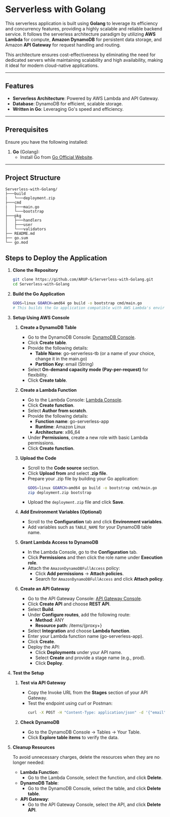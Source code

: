 # Serverless with Golang

This serverless application is built using **Golang** to leverage its efficiency and concurrency features, providing a highly scalable and reliable backend service. It follows the serverless architecture paradigm by utilizing **AWS Lambda** for compute, **Amazon DynamoDB** for persistent data storage, and Amazon **API Gateway** for request handling and routing.

This architecture ensures cost-effectiveness by eliminating the need for dedicated servers while maintaining scalability and high availability, making it ideal for modern cloud-native applications.

---

## Features

- **Serverless Architecture**: Powered by AWS Lambda and API Gateway.
- **Database**: DynamoDB for efficient, scalable storage.
- **Written in Go**: Leveraging Go's speed and efficiency.

---

## Prerequisites

Ensure you have the following installed:

1. **Go** (Golang):
   - Install Go from [Go Official Website](https://golang.org/dl/).

---

## Project Structure

```plaintext
Serverless-with-Golang/
├───build
|   └───deployment.zip
├───cmd
|   ├───main.go
│   └───bootstrap
├───pkg
│   ├───handlers
│   ├───user
│   └───validators
├── README.md
├── go.sum
└── go.mod
```

## Steps to Deploy the Application

1. **Clone the Repository**
   ```bash
   git clone https://github.com/ARUP-G/Serverless-with-Golang.git
   cd Serverless-with-Golang
   ```

2. **Build the Go Application**
   ```bash
   GOOS=linux GOARCH=amd64 go build -o bootstrap cmd/main.go
   # This builds the Go application compatible with AWS Lambda's environment.
   ```

3. **Setup Using AWS Console**

   1. **Create a DynamoDB Table**
      - Go to the DynamoDB Console: [DynamoDB Console](https://console.aws.amazon.com/dynamodb).
      - Click **Create table**.
      - Provide the following details:
        - **Table Name**: go-serverless-tb (or a name of your choice, change it in the main.go)
        - **Partition Key**: email (String)
      - Select **On-demand capacity mode (Pay-per-request)** for flexibility.
      - Click **Create table**.

   2. **Create a Lambda Function**
      - Go to the Lambda Console: [Lambda Console](https://console.aws.amazon.com/lambda).
      - Click **Create function**.
      - Select **Author from scratch**.
      - Provide the following details:
        - **Function name**: go-serverless-app
        - **Runtime**: Amazon Linux 
        - **Architecture**: x86_64
      - Under **Permissions**, create a new role with basic Lambda permissions.
      - Click **Create function**.

   3. **Upload the Code**
      - Scroll to the **Code source** section.
      - Click **Upload from** and select **.zip file**.
      - Prepare your .zip file by building your Go application:
        ```bash
        GOOS=linux GOARCH=amd64 go build -o bootstrap cmd/main.go
        zip deployment.zip bootstrap
        ```
      - Upload the `deployment.zip` file and click **Save**.

   4. **Add Environment Variables (Optional)**
      - Scroll to the **Configuration** tab and click **Environment variables**.
      - Add variables such as `TABLE_NAME` for your DynamoDB table name.

   5. **Grant Lambda Access to DynamoDB**
      - In the Lambda Console, go to the **Configuration** tab.
      - Click **Permissions** and then click the role name under **Execution role**.
      - Attach the `AmazonDynamoDBFullAccess` policy:
        - Click **Add permissions** → **Attach policies**.
        - Search for `AmazonDynamoDBFullAccess` and click **Attach policy**.

   6. **Create an API Gateway**
      - Go to the API Gateway Console: [API Gateway Console](https://console.aws.amazon.com/apigateway).
      - Click **Create API** and choose **REST API**.
      - Select **Build**.
      - Under **Configure routes**, add the following route:
        - **Method**: ANY
        - **Resource path**: /items/{proxy+}
      - Select **Integration** and choose **Lambda function**.
      - Enter your Lambda function name (go-serverless-app).
      - Click **Create**.
      - Deploy the API:
        - Click **Deployments** under your API name.
        - Select **Create** and provide a stage name (e.g., prod).
        - Click **Deploy**.

4. **Test the Setup**

   1. **Test via API Gateway**
      - Copy the Invoke URL from the **Stages** section of your API Gateway.
      - Test the endpoint using curl or Postman:
        ```bash
        curl -X POST -H "Content-Type: application/json" -d '{"email": "test@example.com","firstName": "Kernel", "lastName": "Dev"}' https://<API_ID>.execute-api.<REGION>.amazonaws.com/prod/items
        ```

   2. **Check DynamoDB**
      - Go to the DynamoDB Console → Tables → Your Table.
      - Click **Explore table items** to verify the data.

5. **Cleanup Resources**

   To avoid unnecessary charges, delete the resources when they are no longer needed:

   - **Lambda Function**:
     - Go to the Lambda Console, select the function, and click **Delete**.
   - **DynamoDB Table**:
     - Go to the DynamoDB Console, select the table, and click **Delete table**.
   - **API Gateway**:
     - Go to the API Gateway Console, select the API, and click **Delete API**.
